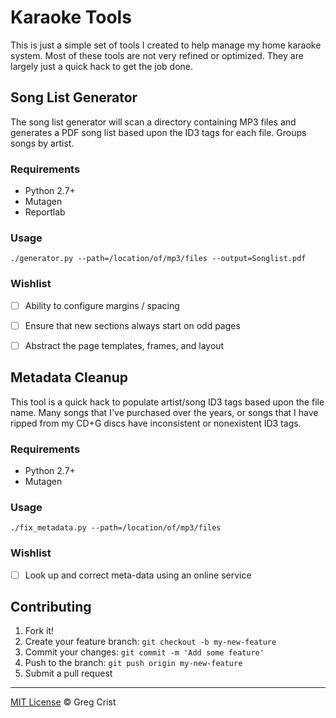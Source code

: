 
# Karaoke Tools

This is just a simple set of tools I created to help manage my home karaoke system.
Most of these tools are not very refined or optimized. They are largely just a quick
hack to get the job done.


## Song List Generator

The song list generator will scan a directory containing MP3 files and generates a PDF
song list based upon the ID3 tags for each file. Groups songs by artist.

### Requirements
* Python 2.7+
* Mutagen
* Reportlab

### Usage
```
./generator.py --path=/location/of/mp3/files --output=Songlist.pdf
```

### Wishlist
- [ ] Ability to configure margins / spacing
- [ ] Ensure that new sections always start on odd pages
- [ ] Abstract the page templates, frames, and layout



## Metadata Cleanup

This tool is a quick hack to populate artist/song ID3 tags based upon the file name.
Many songs that I've purchased over the years, or songs that I have ripped from my
CD+G discs have inconsistent or nonexistent ID3 tags.

### Requirements
* Python 2.7+
* Mutagen

### Usage
```
./fix_metadata.py --path=/location/of/mp3/files
```

### Wishlist
- [ ] Look up and correct meta-data using an online service


## Contributing

1. Fork it!
2. Create your feature branch: `git checkout -b my-new-feature`
3. Commit your changes: `git commit -m 'Add some feature'`
4. Push to the branch: `git push origin my-new-feature`
5. Submit a pull request

---
[MIT License](LICENSE.md) © Greg Crist
